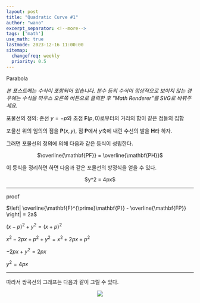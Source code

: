 ```yaml
---
layout: post
title: "Quadratic Curve #1"
author: "wano"
excerpt_separator: <!--more-->
tags: ['math']
use_math: true
lastmode: 2023-12-16 11:00:00
sitemap:
  changefreq: weekly
  priority: 0.5
---
```


Parabola <!--more-->

*본 포스트에는 수식이 포함되어 있습니다. 분수 등의 수식이 정상적으로 보이지 않는 경우에는 수식을 마우스 오른쪽 버튼으로 클릭한 후 "Math Renderer"를 SVG로 바꿔주세요.*

포물선의 정의: 준선 $y=-p$와 초점 $\mathbf{F}(p,0)$로부터의 거리의 합이 같은 점들의 집합

포물선 위의 임의의 점을 $\mathbf{P}(x,y)$, 점 $\mathbf{P}$에서 $y$축에 내린 수선의 발을 $\mathbf{H}$라 하자.

그러면 포물선의 정의에 의해 다음과 같은 등식이 성립한다.

<p style="text-align: center;">$\overline{\mathbf{PF}} = \overline{\mathbf{PH}}$</p>

이 등식을 정리하면 하면 다음과 같은 포물선의 방정식을 얻을 수 있다.

<p style="text-align: center;">$y^2 = 4px$</p>

---
proof

$\left| \overline{\mathbf{F}^{\prime}\mathbf{P}} - \overline{\mathbf{FP}} \right| = 2a$

$(x-p)^2+y^2 = (x + p)^2$

$x^2 - 2px + p^2 + y^2 = x^2 + 2px + p^2$

$-2px + y^2 = 2px$

$y^2 = 4px$

---


따라서 쌍곡선의 그래프는 다음과 같이 그릴 수 있다.

<center><img src="https://cgvfxmath.github.io/assets/img/parabola_graph.jpg"></center>